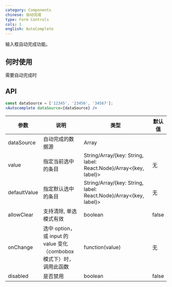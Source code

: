 ```yaml
---
category: Components
chinese: 自动完成
type: Form Controls
cols: 1
english: AutoComplete
---
```


输入框自动完成功能。

## 何时使用

需要自动完成时

## API

```jsx
const dataSource = ['12345', '23456', '34567'];
<Autocomplete dataSource={dataSource} />
```


| 参数           | 说明                             | 类型        | 默认值 |
|----------------|----------------------------------|------------|---------|
| dataSource          | 自动完成的数据源 | Array     |         | 
| value    | 指定当前选中的条目 | String/Array<String>/{key: String, label: React.Node}/Array<{key, label}>   |  无  |
| defaultValue | 指定默认选中的条目 | String/Array<String>/{key: String, label: React.Node}/Array<{key, label}>   |  无  |
| allowClear   | 支持清除, 单选模式有效 | boolean | false |
| onChange | 选中 option，或 input 的 value 变化（combobox 模式下）时，调用此函数 | function(value) | 无 |
| disabled | 是否禁用 | boolean | false |